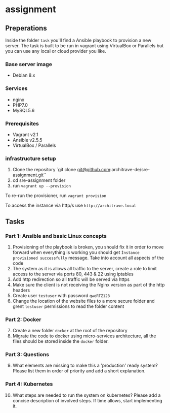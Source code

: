 # assignment

## Preperations
Inside the folder `task` you'll find a Ansible playbook to provision a new server.
The task is built to be run in vagrant using VirtualBox or Parallels but you can use any local or cloud provider you like.

### Base server image
- Debian 8.x

### Services
- nginx
- PHP7.0
- MySQL5.6

### Prerequisites
- Vagrant v2.1
- Ansible v2.5.5
- VirtualBox / Parallels

### infrastructure setup
1. Clone the repository `git clone git@github.com:architrave-de/sre-assignment.git``
2. cd sre-assignment folder
3. run `vagrant up --provision`

To re-run the provisioner, run `vagrant provision`

To access the instance via http/s use `http://architrave.local`

## Tasks
### Part 1: Ansible and basic Linux concepts
1. Provisioning of the playbook is broken, you should fix it in order to move forward when everything is working you should get `Ìnstance provisioned successfully` message. Take into account all aspects of the code
2. The system as it is allows all traffic to the server, create a role to limit access to the server via ports 80, 443 & 22 using iptables
3. Add http redirection so all traffic will be served via https
4. Make sure the client is not receiving the Nginx version as part of the http headers
5. Create user `testuser` with password `qweRTZ123`
6. Change the location of the website files to a more secure folder and grent `testuser` permissions to read the folder content

### Part 2: Docker
7. Create a new folder `docker` at the root of the repository
8. Migrate the code to docker using micro-services architecture, all the files should be stored inside the `docker` folder.

### Part 3: Questions

9. What elements are missing to make this a 'production' ready system? Please list them in
   order of priority and add a short explanation.

### Part 4: Kubernetes

10. What steps are needed to run the system on kubernetes? Please add a concise
    description of involved steps. If time allows, start implementing it.
